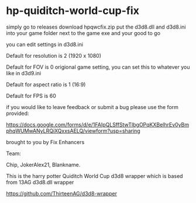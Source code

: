 # hp-quiditch-world-cup-fix

simply go to releases download hpqwcfix.zip put the d3d8.dll and d3d8.ini into your game folder next to the game exe and your good to go 

you can edit settings in d3d8.ini 

Default for resolution is 2 (1920 x 1080) 

Default for FOV is 0 origional game setting, you can set this to whatever you like in d3d9.ini

Default for aspect ratio is 1 (16:9)

Default for FPS is 60 

if you would like to leave feedback or submit a bug please use the form provided:

https://docs.google.com/forms/d/e/1FAIpQLSffStwTIbgOPqKXBelhrEv0yBmphqWUMwANyLRQiXQxxsAELQ/viewform?usp=sharing

brought to you by Fix Enhancers 

Team: 

Chip, JokerAlex21, Blankname.

This is the harry potter Quiditch World Cup d3d8 wrapper which is based from 13AG d3d8.dll wrapper

https://github.com/ThirteenAG/d3d8-wrapper
